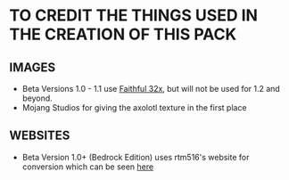# TO CREDIT THE THINGS USED IN THE CREATION OF THIS PACK

## IMAGES
- Beta Versions 1.0 - 1.1 use [Faithful 32x](https://faithful.team/), but will not be used for 1.2 and beyond.
- Mojang Studios for giving the axolotl texture in the first place 

## WEBSITES
- Beta Version 1.0+ (Bedrock Edition) uses rtm516's website for conversion which can be seen [here](https://rtm516.github.io/ConvertJavaTextureToBedrock/)
